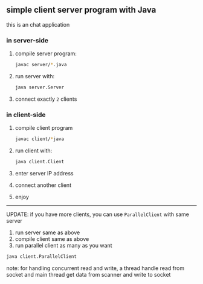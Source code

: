 ## simple client server program with Java

this is an chat application

### in server-side

1. compile server program:

   ```bash
   javac server/*.java
   ```

2. run server with:
   ```bash
   java server.Server
   ```
3. connect exactly `2` clients


### in client-side
1. compile client program
   ```bash
   javac client/*java
   ```
2. run client with: 
   ```bash
   java client.Client
   ```
   
3. enter server IP address
4. connect another client 
5. enjoy





---------------

UPDATE: if you have more clients, you can use `ParallelClient` with same server 

1. run server same as above
2. compile client same as above 
3. run parallel client as many as you want 

```bash
java client.ParallelClient
```

note: for handling concurrent read and write, a thread handle read from socket and main thread get data from scanner and write to socket